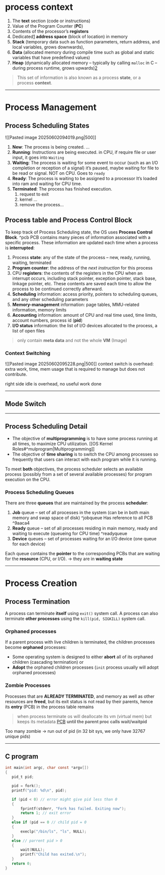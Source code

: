 # process context 

1. The **text** section (code or instructions)
2. Value of the Program Counter (**PC**)
3. Contents of the processor’s **registers**
4. Dedicated[1](https://natalieagus.github.io/50005/os/processes#fn:1) **address space** (block of location) in memory
5. **Stack** (temporary data such as function parameters, return address, and local variables, grows downwards),
6. **Data** (allocated memory during compile time such as global and static variables that have predefined values)
7. **Heap** (dynamically allocated memory – typically by calling `malloc` in C – during process runtime, grows upwards)[2](https://natalieagus.github.io/50005/os/processes#fn:2)

> This set of information is also known as a process **state**, or a process **context**.

---
# Process Management
## Process Scheduling States
![[Pasted image 20250602094019.png|500]]
1. **New**: The process is being created.
	...
2. **Running**: Instructions are being executed.
	in CPU, if require file or user input, it goes into `Waiting`
3. **Waiting**: The process is waiting for some event to occur (such as an I/O completion or reception of a signal)
	it’s paused, maybe waiting for file to be read or signal. NOT on CPU. Goes to `ready` 
4. **Ready**: The process is waiting to be assigned to a processor
	It’s loaded into ram and waiting for CPU time.
5. **Terminated**: The process has finished execution.
	1. request to exit
	2. kernel ...
	3. remove the process...

## Process table and Process Control Block
To keep track of Process Scheduling state, the OS uses **Process Control Block**. ^pcb
PCB contains many pieces of information associated with a specific process. These information are updated each time when a process is **interrupted**:

1. Process **state**: any of the state of the process – new, ready, running, waiting, terminated
2. **Program counter**: the address of the _next instruction_ for this process
3. CPU **registers**: the contents of the registers in the CPU when an interrupt occurs, including stack pointer, exception pointer, stack base, linkage pointer, etc. These contents are saved each time to allow the process to be continued correctly afterward.
4. **Scheduling** information: access priority, pointers to scheduling queues, and any other scheduling parameters
5. **Memory-management** information: page tables, MMU-related information, memory limits
6. **Accounting** information: amount of CPU and real time used, time limits, account numbers, process id (**pid**)
7. **I/O status** information: the list of I/O devices allocated to the process, a list of open files
>only contain **meta data** and not the whole **VM** (Image)

### Context Switching
![[Pasted image 20250602095228.png|500]]
context switch is overhead: extra work, time, mem usage that is required to manage but does not contribute.

right side idle is overhead, no useful work done


---
## Mode Switch 


---
## Process Scheduling Detail
- The objective of **multiprogramming** is to have some process running at all times, to maximize CPU utilization. [[OS Kernel Roles#^mulprogram|Multiprogramming]]
- The objective of **time sharing** is to switch the CPU among processes so frequently that users can interact with each program while it is running.

To meet **both** objectives, the process scheduler selects an available process (possibly from a set of several available processes) for program execution on the CPU.
### Process Scheduling Queues
There are three **queues** that are maintained by the process **scheduler**:

1. **Job** queue – set of all processes in the system (can be in both main memory and swap space of disk) ^jobqueue
	Has reference to all PCB ^9aaca4
2. **Ready** queue – set of all processes residing in main memory, ready and waiting to execute (queueing for CPU time) ^readyqueue
3. **Device** queues – set of processes waiting for an I/O device (one queue for each device)

Each queue contains the **pointer** to the corresponding PCBs that are waiting for the **resource** (CPU, or I/O). -> they are in **waiting state**

---
# Process Creation
## Process Termination
A process can terminate **itself** using `exit()` system call. A process can also terminate **other processes** using the `kill(pid, SIGKILL)` system call.
### Orphaned processes
If a parent process with live children is terminated, the children processes become **orphaned** processes:

- Some operating system is designed to either **abort** all of its orphaned children (cascading termination) or
- **Adopt** the orphaned children processes (`init` process usually will adopt orphaned processes)

### Zombie Processes

Processes that are **ALREADY TERMINATED**, and memory as well as other resources are **freed**, but its exit status is not read by their parents, hence its **entry** (PCB) in the process table remains

>when process terminate os will deallocate its vm (virtual mem) but keeps its metadata [PCB](#^pcb) **until the parent proc calls wait/waitpid** 

Too many zombie -> run out of pid (in 32 bit sys, we only have 32767 unique pids)


--- 
## C program
``` c
int main(int argc, char const *argv[])
{
   pid_t pid;

   pid = fork();
   printf("pid: %d\n", pid);

   if (pid < 0) // error might give pid less than 0
   {
       fprintf(stderr, "Fork has failed. Exiting now");
       return 1; // exit error
   }
   else if (pid == 0 // child pid = 0
   {
       execlp("/bin/ls", "ls", NULL);
   }
   else // parrent pid > 0
   {
       wait(NULL);
       printf("Child has exited.\n");
   }
   return 0;
}
```